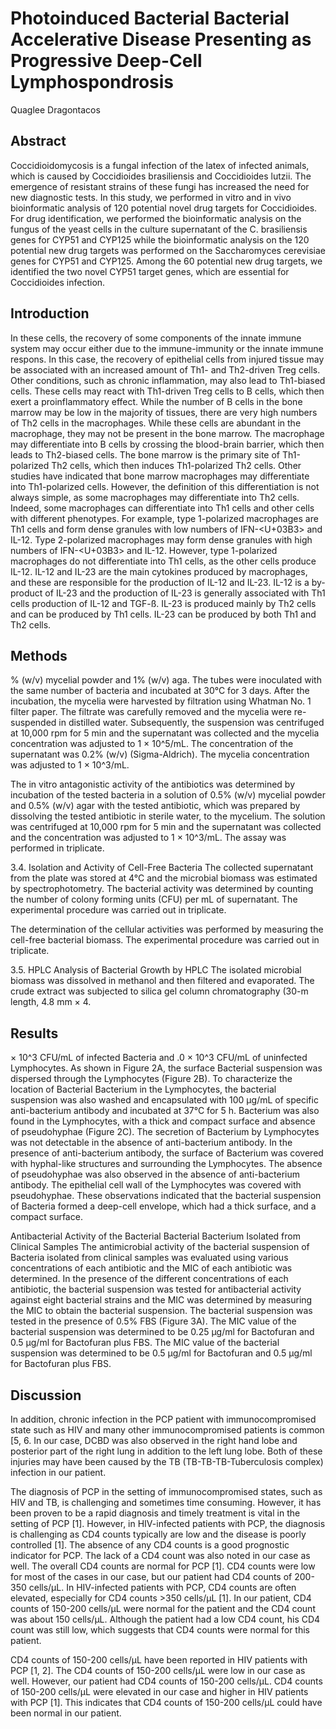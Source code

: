 # Photoinduced Bacterial Bacterial Accelerative Disease Presenting as Progressive Deep-Cell Lymphospondrosis
Quaglee Dragontacos


## Abstract
Coccidioidomycosis is a fungal infection of the latex of infected animals, which is caused by Coccidioides brasiliensis and Coccidioides lutzii. The emergence of resistant strains of these fungi has increased the need for new diagnostic tests. In this study, we performed in vitro and in vivo bioinformatic analysis of 120 potential novel drug targets for Coccidioides. For drug identification, we performed the bioinformatic analysis on the fungus of the yeast cells in the culture supernatant of the C. brasiliensis genes for CYP51 and CYP125 while the bioinformatic analysis on the 120 potential new drug targets was performed on the Saccharomyces cerevisiae genes for CYP51 and CYP125. Among the 60 potential new drug targets, we identified the two novel CYP51 target genes, which are essential for Coccidioides infection.


## Introduction
In these cells, the recovery of some components of the innate immune system may occur either due to the immune-immunity or the innate immune respons. In this case, the recovery of epithelial cells from injured tissue may be associated with an increased amount of Th1- and Th2-driven Treg cells. Other conditions, such as chronic inflammation, may also lead to Th1-biased cells. These cells may react with Th1-driven Treg cells to B cells, which then exert a proinflammatory effect. While the number of B cells in the bone marrow may be low in the majority of tissues, there are very high numbers of Th2 cells in the macrophages. While these cells are abundant in the macrophage, they may not be present in the bone marrow. The macrophage may differentiate into B cells by crossing the blood-brain barrier, which then leads to Th2-biased cells. The bone marrow is the primary site of Th1-polarized Th2 cells, which then induces Th1-polarized Th2 cells. Other studies have indicated that bone marrow macrophages may differentiate into Th1-polarized cells. However, the definition of this differentiation is not always simple, as some macrophages may differentiate into Th2 cells. Indeed, some macrophages can differentiate into Th1 cells and other cells with different phenotypes. For example, type 1-polarized macrophages are Th1 cells and form dense granules with low numbers of IFN-<U+03B3> and IL-12. Type 2-polarized macrophages may form dense granules with high numbers of IFN-<U+03B3> and IL-12. However, type 1-polarized macrophages do not differentiate into Th1 cells, as the other cells produce IL-12. IL-12 and IL-23 are the main cytokines produced by macrophages, and these are responsible for the production of IL-12 and IL-23. IL-12 is a by-product of IL-23 and the production of IL-23 is generally associated with Th1 cells production of IL-12 and TGF-ß. IL-23 is produced mainly by Th2 cells and can be produced by Th1 cells. IL-23 can be produced by both Th1 and Th2 cells.


## Methods
% (w/v) mycelial powder and 1% (w/v) aga. The tubes were inoculated with the same number of bacteria and incubated at 30°C for 3 days. After the incubation, the mycelia were harvested by filtration using Whatman No. 1 filter paper. The filtrate was carefully removed and the mycelia were re-suspended in distilled water. Subsequently, the suspension was centrifuged at 10,000 rpm for 5 min and the supernatant was collected and the mycelia concentration was adjusted to 1 × 10^5/mL. The concentration of the supernatant was 0.2% (w/v) (Sigma-Aldrich). The mycelia concentration was adjusted to 1 × 10^3/mL.

The in vitro antagonistic activity of the antibiotics was determined by incubation of the tested bacteria in a solution of 0.5% (w/v) mycelial powder and 0.5% (w/v) agar with the tested antibiotic, which was prepared by dissolving the tested antibiotic in sterile water, to the mycelium. The solution was centrifuged at 10,000 rpm for 5 min and the supernatant was collected and the concentration was adjusted to 1 × 10^3/mL. The assay was performed in triplicate.

3.4. Isolation and Activity of Cell-Free Bacteria
The collected supernatant from the plate was stored at 4°C and the microbial biomass was estimated by spectrophotometry. The bacterial activity was determined by counting the number of colony forming units (CFU) per mL of supernatant. The experimental procedure was carried out in triplicate.

The determination of the cellular activities was performed by measuring the cell-free bacterial biomass. The experimental procedure was carried out in triplicate.

3.5. HPLC Analysis of Bacterial Growth by HPLC
The isolated microbial biomass was dissolved in methanol and then filtered and evaporated. The crude extract was subjected to silica gel column chromatography (30-m length, 4.8 mm × 4.


## Results
 × 10^3 CFU/mL of infected Bacteria and .0 × 10^3 CFU/mL of uninfected Lymphocytes. As shown in Figure 2A, the surface Bacterial suspension was dispersed through the Lymphocytes (Figure 2B). To characterize the location of Bacterial Bacterium in the Lymphocytes, the bacterial suspension was also washed and encapsulated with 100 µg/mL of specific anti-bacterium antibody and incubated at 37°C for 5 h. Bacterium was also found in the Lymphocytes, with a thick and compact surface and absence of pseudohyphae (Figure 2C). The secretion of Bacterium by Lymphocytes was not detectable in the absence of anti-bacterium antibody. In the presence of anti-bacterium antibody, the surface of Bacterium was covered with hyphal-like structures and surrounding the Lymphocytes. The absence of pseudohyphae was also observed in the absence of anti-bacterium antibody. The epithelial cell wall of the Lymphocytes was covered with pseudohyphae. These observations indicated that the bacterial suspension of Bacteria formed a deep-cell envelope, which had a thick surface, and a compact surface.

Antibacterial Activity of the Bacterial Bacterial Bacterium Isolated from Clinical Samples
The antimicrobial activity of the bacterial suspension of Bacteria isolated from clinical samples was evaluated using various concentrations of each antibiotic and the MIC of each antibiotic was determined. In the presence of the different concentrations of each antibiotic, the bacterial suspension was tested for antibacterial activity against eight bacterial strains and the MIC was determined by measuring the MIC to obtain the bacterial suspension. The bacterial suspension was tested in the presence of 0.5% FBS (Figure 3A). The MIC value of the bacterial suspension was determined to be 0.25 µg/ml for Bactofuran and 0.5 µg/ml for Bactofuran plus FBS. The MIC value of the bacterial suspension was determined to be 0.5 µg/ml for Bactofuran and 0.5 µg/ml for Bactofuran plus FBS.


## Discussion
In addition, chronic infection in the PCP patient with immunocompromised state such as HIV and many other immunocompromised patients is common [5, 6. In our case, DCBD was also observed in the right hand lobe and posterior part of the right lung in addition to the left lung lobe. Both of these injuries may have been caused by the TB (TB-TB-TB-Tuberculosis complex) infection in our patient.

The diagnosis of PCP in the setting of immunocompromised states, such as HIV and TB, is challenging and sometimes time consuming. However, it has been proven to be a rapid diagnosis and timely treatment is vital in the setting of PCP [1]. However, in HIV-infected patients with PCP, the diagnosis is challenging as CD4 counts typically are low and the disease is poorly controlled [1]. The absence of any CD4 counts is a good prognostic indicator for PCP. The lack of a CD4 count was also noted in our case as well. The overall CD4 counts are normal for PCP [1]. CD4 counts were low for most of the cases in our case, but our patient had CD4 counts of 200-350 cells/µL. In HIV-infected patients with PCP, CD4 counts are often elevated, especially for CD4 counts >350 cells/µL [1]. In our patient, CD4 counts of 150-200 cells/µL were normal for the patient and the CD4 count was about 150 cells/µL. Although the patient had a low CD4 count, his CD4 count was still low, which suggests that CD4 counts were normal for this patient.

CD4 counts of 150-200 cells/µL have been reported in HIV patients with PCP [1, 2]. The CD4 counts of 150-200 cells/µL were low in our case as well. However, our patient had CD4 counts of 150-200 cells/µL. CD4 counts of 150-200 cells/µL were elevated in our case and higher in HIV patients with PCP [1]. This indicates that CD4 counts of 150-200 cells/µL could have been normal in our patient.
